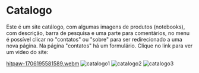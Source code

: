 # Catalogo
Este é um site catálogo, com algumas imagens de produtos (notebooks), com descrição, barra de pesquisa e uma parte para comentários, no menu é possível clicar no "contatos" ou "sobre" para ser redirecionado a uma nova página. Na página "contatos" há um formulário. Clique no link para ver um video do site:

[hitpaw-1706195581589.webm](https://github.com/Jessicalessa/Catalogo/assets/93428392/fcce90e6-7037-4d28-846f-520c74da6c7a)
![catalogo1](https://github.com/Jessicalessa/Catalogo/assets/93428392/62d62f1a-6e55-44ad-a60c-5485fa30c2f8)
![catalogo2](https://github.com/Jessicalessa/Catalogo/assets/93428392/7b39acbc-938c-4ae8-bd0f-2703d14786db)
![catalogo3](https://github.com/Jessicalessa/Catalogo/assets/93428392/0805fdd3-fd20-4313-ae23-37d0c3b7c338)
